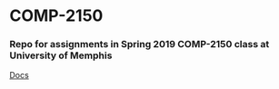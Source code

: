 # COMP-2150
### Repo for assignments in Spring 2019 COMP-2150 class at University of Memphis
[Docs](https://128keaton.github.io/COMP-2150/)
